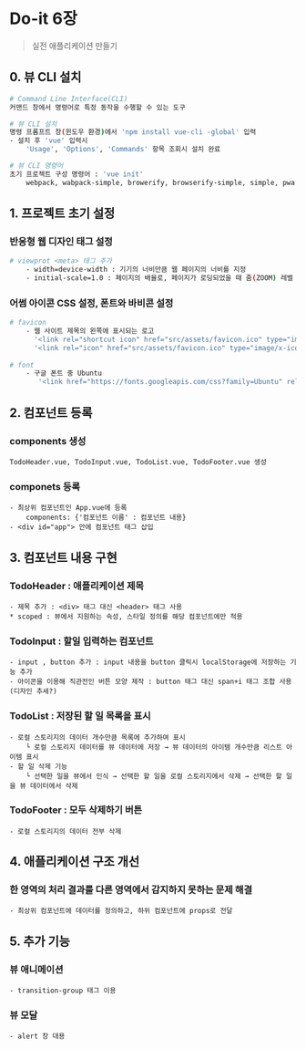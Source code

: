 # Do-it 6장

> 실전 애플리케이션 만들기

## 0. 뷰 CLI 설치

``` bash
# Command Line Interface(CLI)
커맨드 창에서 명령어로 특정 동작을 수행할 수 있는 도구

# 뷰 CLI 설치
명령 프롬프트 창(윈도우 환경)에서 'npm install vue-cli -global' 입력
- 설치 후 'vue' 입력시
    'Usage', 'Options', 'Commands' 항목 조회시 설치 완료

# 뷰 CLI 명령어
초기 프로젝트 구성 명령어 : 'vue init'
    webpack, wabpack-simple, browerify, browserify-simple, simple, pwa
```

## 1. 프로젝트 초기 설정
### 반응형 웹 디자인 태그 설정
``` bash
# viewprot <meta> 태그 추가
    - width=device-width : 기기의 너비만큼 웹 페이지의 너비를 지정
    - initial-scale=1.0 : 페이지의 배율로, 페이지가 로딩되었을 때 줌(ZOOM) 레벨   
```

### 어썸 아이콘 CSS 설정, 폰트와 바비콘 설정
``` bash
# favicon
    - 웹 사이트 제목의 왼쪽에 표시되는 로고
      '<link rel="shortcut icon" href="src/assets/favicon.ico" type="image/x-icon">'
      '<link rel="icon" href="src/assets/favicon.ico" type="image/x-icon">'
    
# font
    - 구글 폰트 중 Ubuntu 
       '<link href="https://fonts.googleapis.com/css?family=Ubuntu" rel="stylesheet">'
```
## 2. 컴포넌트 등록
### components 생성
    TodoHeader.vue, TodoInput.vue, TodoList.vue, TodoFooter.vue 생성
    
### componets 등록
    - 최상위 컴포넌트인 App.vue에 등록 
        components: {'컴포넌트 이름' : 컴포넌트 내용}
    - <div id="app"> 안에 컴포넌트 태그 삽입

## 3. 컴포넌트 내용 구현
### TodoHeader : 애플리케이션 제목
    - 제목 추가 : <div> 태그 대신 <header> 태그 사용    
    * scoped : 뷰에서 지원하는 속성, 스타일 정의를 해당 컴포넌트에만 적용 
### TodoInput : 할일 입력하는 컴포넌트
    - input , button 추가 : input 내용을 button 클릭시 localStorage에 저장하는 기능 추가
    - 아이콘을 이용해 직관전인 버튼 모양 제작 : button 태그 대신 span+i 태그 조합 사용(디자인 추세?)
### TodoList : 저장된 할 일 목록을 표시
    - 로컬 스토리지의 데이터 개수만큼 목록에 추가하여 표시
        └ 로컬 스토리지 데이터를 뷰 데이터에 저장 → 뷰 데이터의 아이템 개수만큼 리스트 아이템 표시
    - 할 일 삭제 기능
        └ 선택한 일을 뷰에서 인식 → 선택한 할 일을 로컬 스토리지에서 삭제 → 선택한 할 일을 뷰 데이터에서 삭제
### TodoFooter : 모두 삭제하기 버튼
    - 로컬 스토리지의 데이터 전부 삭제

## 4. 애플리케이션 구조 개선
### 한 영역의 처리 결과를 다른 영역에서 감지하지 못하는 문제 해결
    - 최상위 컴포넌트에 데이터를 정의하고, 하위 컴포넌트에 props로 전달

## 5. 추가 기능
### 뷰 애니메이션
    - transition-group 태그 이용
### 뷰 모달
    - alert 창 대용